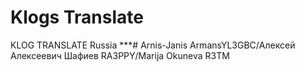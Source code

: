 # Klogs Translate 
KLOG TRANSLATE Russia
 ***#
 Arnis-Janis ArmansYL3GBC/Алексей Алексеевич Шафиев RA3PPY/Marija Okuneva R3TM 
